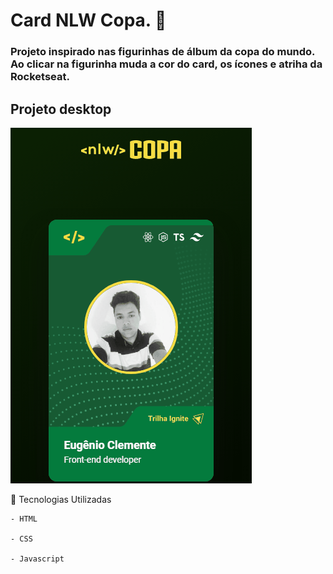 # Card NLW Copa.  🚀

### Projeto inspirado nas figurinhas de álbum da copa do mundo. Ao clicar na figurinha muda a cor do card, os ícones e atriha da Rocketseat. 

## Projeto desktop 

 [<img src="/assets/nlw-copa.gif" alt="Card NLW Copa">]()

📌  Tecnologias Utilizadas 
````
- HTML

- CSS 

- Javascript 
````

